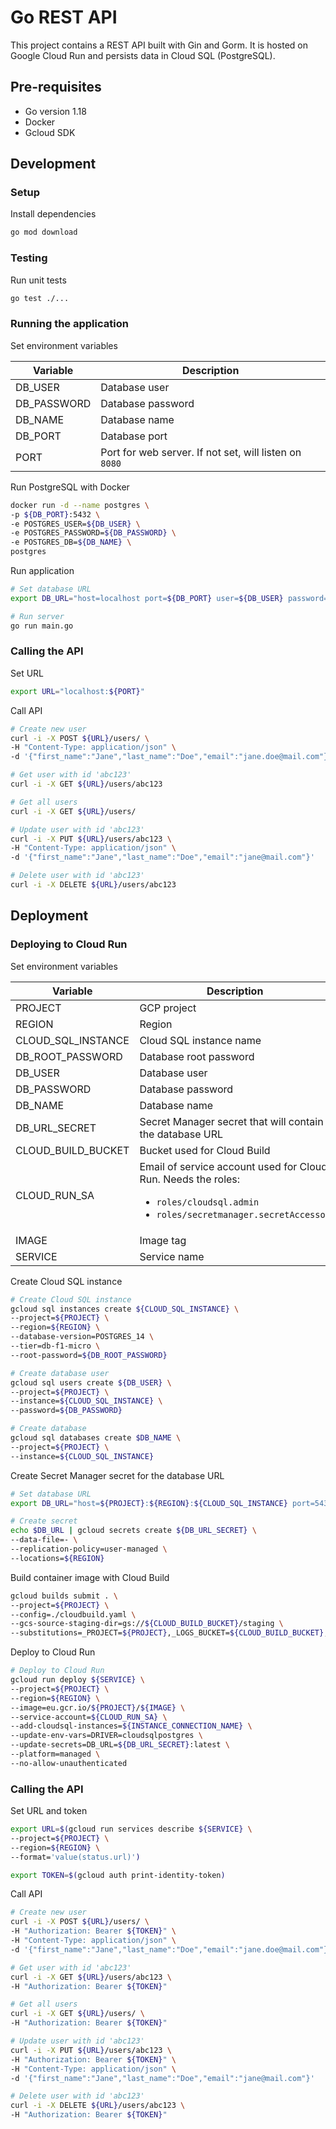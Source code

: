 # Go REST API

This project contains a REST API built with Gin and Gorm. It is hosted on Google Cloud Run and persists data in Cloud
SQL (PostgreSQL).

## Pre-requisites

- Go version 1.18
- Docker
- Gcloud SDK

## Development

### Setup

Install dependencies

```bash
go mod download
```

### Testing

Run unit tests

```bash
go test ./...
```

### Running the application

Set environment variables

| Variable    | Description                                            |
|-------------|--------------------------------------------------------|
| DB_USER     | Database user                                          |
| DB_PASSWORD | Database password                                      |
| DB_NAME     | Database name                                          |
| DB_PORT     | Database port                                          |
| PORT        | Port for web server. If not set, will listen on `8080` |

Run PostgreSQL with Docker

```bash
docker run -d --name postgres \
-p ${DB_PORT}:5432 \
-e POSTGRES_USER=${DB_USER} \
-e POSTGRES_PASSWORD=${DB_PASSWORD} \
-e POSTGRES_DB=${DB_NAME} \
postgres
```

Run application

```bash
# Set database URL
export DB_URL="host=localhost port=${DB_PORT} user=${DB_USER} password=${DB_PASSWORD} dbname=${DB_NAME} sslmode=disable"

# Run server
go run main.go
```

### Calling the API

Set URL

```bash
export URL="localhost:${PORT}"
```

Call API

```bash
# Create new user
curl -i -X POST ${URL}/users/ \
-H "Content-Type: application/json" \
-d '{"first_name":"Jane","last_name":"Doe","email":"jane.doe@mail.com"}'

# Get user with id 'abc123'
curl -i -X GET ${URL}/users/abc123

# Get all users
curl -i -X GET ${URL}/users/

# Update user with id 'abc123'
curl -i -X PUT ${URL}/users/abc123 \
-H "Content-Type: application/json" \
-d '{"first_name":"Jane","last_name":"Doe","email":"jane@mail.com"}'

# Delete user with id 'abc123'
curl -i -X DELETE ${URL}/users/abc123
```

## Deployment

### Deploying to Cloud Run

Set environment variables

| Variable           | Description                                                                                                                                             |
|--------------------|---------------------------------------------------------------------------------------------------------------------------------------------------------|
| PROJECT            | GCP project                                                                                                                                             |
| REGION             | Region                                                                                                                                                  |
| CLOUD_SQL_INSTANCE | Cloud SQL instance name                                                                                                                                 |
| DB_ROOT_PASSWORD   | Database root password                                                                                                                                  |
| DB_USER            | Database user                                                                                                                                           |
| DB_PASSWORD        | Database password                                                                                                                                       |
| DB_NAME            | Database name                                                                                                                                           |
| DB_URL_SECRET      | Secret Manager secret that will contain the database URL                                                                                                |
| CLOUD_BUILD_BUCKET | Bucket used for Cloud Build                                                                                                                             |
| CLOUD_RUN_SA       | Email of service account used for Cloud Run. Needs the roles:<br/><ul><li>`roles/cloudsql.admin`</li><li>`roles/secretmanager.secretAccessor`</li></ul> |
| IMAGE              | Image tag                                                                                                                                               |
| SERVICE            | Service name                                                                                                                                            |

Create Cloud SQL instance

```bash
# Create Cloud SQL instance
gcloud sql instances create ${CLOUD_SQL_INSTANCE} \
--project=${PROJECT} \
--region=${REGION} \
--database-version=POSTGRES_14 \
--tier=db-f1-micro \
--root-password=${DB_ROOT_PASSWORD}

# Create database user
gcloud sql users create ${DB_USER} \
--project=${PROJECT} \
--instance=${CLOUD_SQL_INSTANCE} \
--password=${DB_PASSWORD}

# Create database
gcloud sql databases create $DB_NAME \
--project=${PROJECT} \
--instance=${CLOUD_SQL_INSTANCE}
```

Create Secret Manager secret for the database URL

```bash
# Set database URL
export DB_URL="host=${PROJECT}:${REGION}:${CLOUD_SQL_INSTANCE} port=5432 user=${DB_USER} password=${DB_PASSWORD} dbname=${DB_NAME} sslmode=disable"

# Create secret
echo $DB_URL | gcloud secrets create ${DB_URL_SECRET} \
--data-file=- \
--replication-policy=user-managed \
--locations=${REGION}
```

Build container image with Cloud Build

```bash
gcloud builds submit . \
--project=${PROJECT} \
--config=./cloudbuild.yaml \
--gcs-source-staging-dir=gs://${CLOUD_BUILD_BUCKET}/staging \
--substitutions=_PROJECT=${PROJECT},_LOGS_BUCKET=${CLOUD_BUILD_BUCKET},_IMAGE=${IMAGE}
```

Deploy to Cloud Run

```bash
# Deploy to Cloud Run
gcloud run deploy ${SERVICE} \
--project=${PROJECT} \
--region=${REGION} \
--image=eu.gcr.io/${PROJECT}/${IMAGE} \
--service-account=${CLOUD_RUN_SA} \
--add-cloudsql-instances=${INSTANCE_CONNECTION_NAME} \
--update-env-vars=DRIVER=cloudsqlpostgres \
--update-secrets=DB_URL=${DB_URL_SECRET}:latest \
--platform=managed \
--no-allow-unauthenticated
```

### Calling the API

Set URL and token

```bash
export URL=$(gcloud run services describe ${SERVICE} \
--project=${PROJECT} \
--region=${REGION} \
--format='value(status.url)')

export TOKEN=$(gcloud auth print-identity-token)
```

Call API

```bash
# Create new user
curl -i -X POST ${URL}/users/ \
-H "Authorization: Bearer ${TOKEN}" \
-H "Content-Type: application/json" \
-d '{"first_name":"Jane","last_name":"Doe","email":"jane.doe@mail.com"}'

# Get user with id 'abc123'
curl -i -X GET ${URL}/users/abc123 \
-H "Authorization: Bearer ${TOKEN}"

# Get all users
curl -i -X GET ${URL}/users/ \
-H "Authorization: Bearer ${TOKEN}"

# Update user with id 'abc123'
curl -i -X PUT ${URL}/users/abc123 \
-H "Authorization: Bearer ${TOKEN}" \
-H "Content-Type: application/json" \
-d '{"first_name":"Jane","last_name":"Doe","email":"jane@mail.com"}'

# Delete user with id 'abc123'
curl -i -X DELETE ${URL}/users/abc123 \
-H "Authorization: Bearer ${TOKEN}"
```
